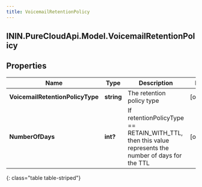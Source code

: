```yaml
---
title: VoicemailRetentionPolicy
---
```

## ININ.PureCloudApi.Model.VoicemailRetentionPolicy

## Properties

|Name | Type | Description | Notes|
|------------ | ------------- | ------------- | -------------|
| **VoicemailRetentionPolicyType** | **string** | The retention policy type | [optional] |
| **NumberOfDays** | **int?** | If retentionPolicyType == RETAIN_WITH_TTL, then this value represents the number of days for the TTL | [optional] |
{: class="table table-striped"}


